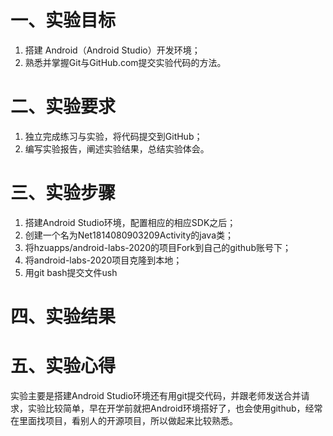 # 一、实验目标

1. 搭建 Android（Android Studio）开发环境；
2. 熟悉并掌握Git与GitHub.com提交实验代码的方法。

# 二、实验要求

1. 独立完成练习与实验，将代码提交到GitHub；
2. 编写实验报告，阐述实验结果，总结实验体会。

# 三、实验步骤

1. 搭建Android Studio环境，配置相应的相应SDK之后；
2. 创建一个名为Net1814080903209Activity的java类；
3. 将hzuapps/android-labs-2020的项目Fork到自己的github账号下；
4. 将android-labs-2020项目克隆到本地；
5. 用git bash提交文件ush

# 四、实验结果


# 五、实验心得

实验主要是搭建Android Studio环境还有用git提交代码，并跟老师发送合并请求，实验比较简单，早在开学前就把Android环境搭好了，也会使用github，经常在里面找项目，看别人的开源项目，所以做起来比较熟悉。
